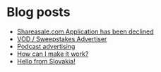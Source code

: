 # Blog posts
<!-- BLOG-POST-LIST:START -->
- [Shareasale.com Application has been declined](https://afflift.com/f/threads/shareasale-com-application-has-been-declined.10451/)
- [VOD / Sweepstakes Advertiser](https://afflift.com/f/threads/vod-sweepstakes-advertiser.10151/)
- [Podcast advertising](https://afflift.com/f/threads/podcast-advertising.10312/)
- [How can I make it work?](https://afflift.com/f/threads/how-can-i-make-it-work.10444/)
- [Hello from Slovakia!](https://afflift.com/f/threads/hello-from-slovakia.10449/)
<!-- BLOG-POST-LIST:END -->
